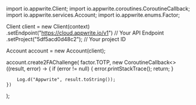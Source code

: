 import io.appwrite.Client;
import io.appwrite.coroutines.CoroutineCallback;
import io.appwrite.services.Account;
import io.appwrite.enums.Factor;

Client client = new Client(context)
    .setEndpoint("https://cloud.appwrite.io/v1") // Your API Endpoint
    .setProject("5df5acd0d48c2"); // Your project ID

Account account = new Account(client);

account.create2FAChallenge(
    factor.TOTP,
    new CoroutineCallback<>((result, error) -> {
        if (error != null) {
            error.printStackTrace();
            return;
        }

        Log.d("Appwrite", result.toString());
    })
);